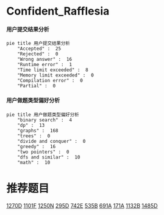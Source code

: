 # Confident_Rafflesia

<!-- tabs:start -->



#### **用户提交结果分析**

```mermaid
pie title 用户提交结果分析
    "Accepted" :  25
    "Rejected" :  0
    "Wrong answer" :  16
    "Runtime error" :  1
    "Time limit exceeded" :  8
    "Memory limit exceeded" :  0
    "Compilation error" :  0
    "Partial" :  0
```

#### **用户做题类型偏好分析**

```mermaid
pie title 用户做题类型偏好分析
    "binary search" :  4
    "dp" :  13
    "graphs" :  168
    "trees" :  0
    "divide and conquer" :  0
    "greedy" :  16
    "two pointers" :  0
    "dfs and similar" :  10
    "math" :  10
```



<!-- tabs:end -->
# 推荐题目
[1270D](https://codeforces.com/contest/1270/problem/D)
[1101F](https://codeforces.com/contest/1101/problem/F)
[1250N](https://codeforces.com/contest/1250/problem/N)
[295D](https://codeforces.com/contest/295/problem/D)
[742E](https://codeforces.com/contest/742/problem/E)
[535B](https://codeforces.com/contest/535/problem/B)
[691A](https://codeforces.com/contest/691/problem/A)
[171A](https://codeforces.com/contest/171/problem/A)
[1132B](https://codeforces.com/contest/1132/problem/B)
[1485D](https://codeforces.com/contest/1485/problem/D)
